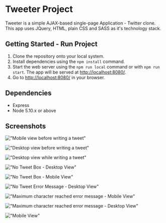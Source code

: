# Tweeter Project

Tweeter is a simple AJAX-based single-page Application - Twitter clone. This app uses JQuery, HTML, plain CSS and SASS as it's technology stack.

## Getting Started - Run Project

1. Clone the repository onto your local system.
2. Install dependencies using the `npm install` command.
3. Start the web server using the `npm run local` command or with `npm run start`. The app will be served at <http://localhost:8080/>.
4. Go to <http://localhost:8080/> in your browser.

## Dependencies

- Express
- Node 5.10.x or above

## Screenshots

!["Mobile view before writing a tweet"](https://github.com/adewemimo/tweeter/blob/master/docs/Before%20Tweet%20Mobile%20View.png?raw=true)

!["Desktop view before writing a tweet"](https://github.com/adewemimo/tweeter/blob/master/docs/Desktop%20View%20Before%20Tweeting.png?raw=true)

!["Desktop view while writing a tweet"](https://github.com/adewemimo/tweeter/blob/master/docs/Desktop%20View%20With%20Tweet-Box.png?raw=true)

!["No Tweet Box - Desktop View"](https://github.com/adewemimo/tweeter/blob/master/docs/Destop%20View%20Without%20Tweet-Box.png?raw=true)

!["No Tweet Box - Mobile View"](https://github.com/adewemimo/tweeter/blob/master/docs/Mobile-View%20Without%20Tweeet-box.png?raw=true)

!["No Tweet Error Message - Desktop View"](https://github.com/adewemimo/tweeter/blob/master/docs/No%20Tweet%20Error%20Message.png?raw=true)

!["Maximum character reached error message - Mobile View"](https://github.com/adewemimo/tweeter/blob/master/docs/Over%20Tweet%20Error%20Mobile%20View.png?raw=true)

!["Maximum character reached error message - Desktop View"](https://github.com/adewemimo/tweeter/blob/master/docs/Over-Tweet%20Error%20Message.png?raw=true)

!["Mobile View"](https://github.com/adewemimo/tweeter/blob/master/docs/mobile%20view.png?raw=true)